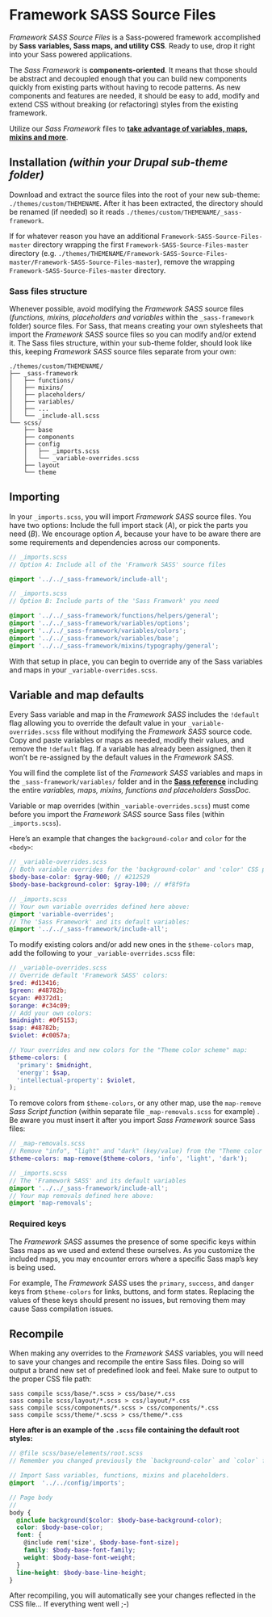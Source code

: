 
Framework SASS Source Files
==========

*Framework SASS Source Files* is a Sass-powered framework accomplished by **Sass variables, Sass maps, and utility CSS**. Ready to use, drop it right into your Sass powered applications.

The  *Sass Framework*  is  **components-oriented**. It means that those should be abstract and decoupled enough that you can build new components quickly from existing parts without having to recode patterns. As new components and features are needed, it should be easy to add, modify and extend CSS without breaking (or refactoring) styles from the existing framework.

Utilize our  _Sass Framework_  files to  [**take advantage of variables, maps, mixins and more**](SASS-REFERENCE.md).

## Installation *(within your Drupal sub-theme folder)*

Download and extract the source files into the root of your new sub-theme: `./themes/custom/THEMENAME`. After it has been extracted, the directory should be renamed (if needed) so it reads `./themes/custom/THEMENAME/_sass-framework`.

If for whatever reason you have an additional `Framework-SASS-Source-Files-master` directory wrapping the first `Framework-SASS-Source-Files-master` directory (e.g. `./themes/THEMENAME/Framework-SASS-Source-Files-master/Framework-SASS-Source-Files-master`), remove the wrapping `Framework-SASS-Source-Files-master` directory.

### Sass files structure

Whenever possible, avoid modifying the *Framework SASS* source files (*functions, mixins, placeholders and variables* within the `_sass-framework` folder) source files. For Sass, that means creating your own stylesheets that import the *Framework SASS* source files so you can modify and/or extend it. The Sass files structure, within your sub-theme folder, should look like this, keeping *Framework SASS* source files separate from your own:

```plaintext
./themes/custom/THEMENAME/
├── _sass-framework
│   ├── functions/
│   ├── mixins/
│   ├── placeholders/
│   ├── variables/
│   ├── ...
│   └── _include-all.scss
└── scss/
    ├── base
    ├── components
    ├── config
    │   ├── _imports.scss
    │   └── _variable-overrides.scss
    ├── layout
    └── theme
```

## Importing

In your `_imports.scss`, you will import *Framework SASS* source files. You have two options: Include the full import stack (*A*), or pick the parts you need (*B*). We encourage option *A*, because your have to be aware there are some requirements and dependencies across our components.

```scss
// _imports.scss
// Option A: Include all of the 'Framwork SASS' source files

@import '../../_sass-framework/include-all';
```

```scss
// _imports.scss
// Option B: Include parts of the 'Sass Framwork' you need

@import '../../_sass-framework/functions/helpers/general';
@import '../../_sass-framework/variables/options';
@import '../../_sass-framework/variables/colors';
@import '../../_sass-framework/variables/base';
@import '../../_sass-framework/mixins/typography/general';
```

With that setup in place, you can begin to override any of the Sass variables and maps in your `_variable-overrides.scss`.

## Variable and map defaults

Every Sass variable and map in the *Framework SASS* includes the `!default` flag allowing you to override the default value in your `_variable-overrides.scss` file without modifying the *Framework SASS* source code. Copy and paste variables or maps as needed, modify their values, and remove the `!default` flag. If a variable has already been assigned, then it won’t be re-assigned by the default values in the *Framework SASS*.

You will find the complete list of the *Framework SASS* variables and maps in the `_sass-framework/variables/` folder and in the [**Sass reference**](SASS-REFERENCE.md) including the entire *variables, maps, mixins, functions and placeholders SassDoc*.

Variable or map overrides (within `_variable-overrides.scss`) must come before you import the *Framework SASS* source Sass files (within `_imports.scss`).

Here’s an example that changes the `background-color` and `color` for the `<body>`:

```scss
// _variable-overrides.scss
// Both variable overrides for the 'background-color' and 'color' CSS properties:
$body-base-color: $gray-900; // #212529
$body-base-background-color: $gray-100; // #f8f9fa
```

```scss
// _imports.scss
// Your own variable overrides defined here above:
@import 'variable-overrides';
// The 'Sass Framework' and its default variables:
@import '../../_sass-framework/include-all';
```

To modify existing colors and/or add new ones in the `$theme-colors` map, add the following to your `_variable-overrides.scss` file:

```scss
// _variable-overrides.scss
// Override default 'Framework SASS' colors:
$red: #d13416;
$green: #48782b;
$cyan: #0372d1;
$orange: #c34c09;
// Add your own colors:
$midnight: #0f5153;
$sap: #48782b;
$violet: #c0057a;

// Your overrides and new colors for the "Theme color scheme" map:
$theme-colors: (
  'primary': $midnight,
  'energy': $sap,
  'intellectual-property': $violet,
);
```

To remove colors from `$theme-colors`, or any other map, use the `map-remove` *Sass Script function* (within separate file `_map-removals.scss` for example) . Be aware you must insert it after you import *Sass Framework* source Sass files: 

```scss
// _map-removals.scss
// Remove "info", "light" and "dark" (key/value) from the "Theme color scheme" map:
$theme-colors: map-remove($theme-colors, 'info', 'light', 'dark');
```

```scss
// _imports.scss
// The 'Framework SASS' and its default variables
@import '../../_sass-framework/include-all';
// Your map removals defined here above:
@import 'map-removals';
```

### Required keys

The *Framework SASS* assumes the presence of some specific keys within Sass maps as we used and extend these ourselves. As you customize the included maps, you may encounter errors where a specific Sass map’s key is being used.

For example, The *Framework SASS* uses the `primary`, `success`, and `danger` keys from `$theme-colors` for links, buttons, and form states. Replacing the values of these keys should present no issues, but removing them may cause Sass compilation issues.

## Recompile

When making any overrides to the *Framework SASS* variables, you will need to save your changes and recompile the entire Sass files. Doing so will output a brand new set of predefined look and feel. Make sure to output to the proper CSS file path:

```
sass compile scss/base/*.scss > css/base/*.css
sass compile scss/layout/*.scss > css/layout/*.css
sass compile scss/components/*.scss > css/components/*.css
sass compile scss/theme/*.scss > css/theme/*.css
```
**Here after is an example of the `.scss` file containing the default root styles:**

```scss
// @file scss/base/elements/root.scss
// Remember you changed previously the `background-color` and `color` for the `<body>`.

// Import Sass variables, functions, mixins and placeholders.
@import  '../../config/imports';

// Page body
//
body {
  @include background($color: $body-base-background-color);
  color: $body-base-color;
  font: {
    @include rem('size', $body-base-font-size);
    family: $body-base-font-family;
    weight: $body-base-font-weight;
  }
  line-height: $body-base-line-height;
}
```

After recompiling, you will automatically see your changes reflected in the CSS file... If everything went well ;-)